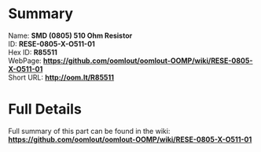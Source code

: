 
Summary
=================
  
Name: __SMD (0805) 510 Ohm Resistor__    
ID: __RESE-0805-X-O511-01__   
Hex ID: __R85511__   
WebPage: __https://github.com/oomlout/oomlout-OOMP/wiki/RESE-0805-X-O511-01__   
Short URL: __http://oom.lt/R85511__   

Full Details
==========================
Full summary of this part can be found in the wiki:   
__https://github.com/oomlout/oomlout-OOMP/wiki/RESE-0805-X-O511-01__    

